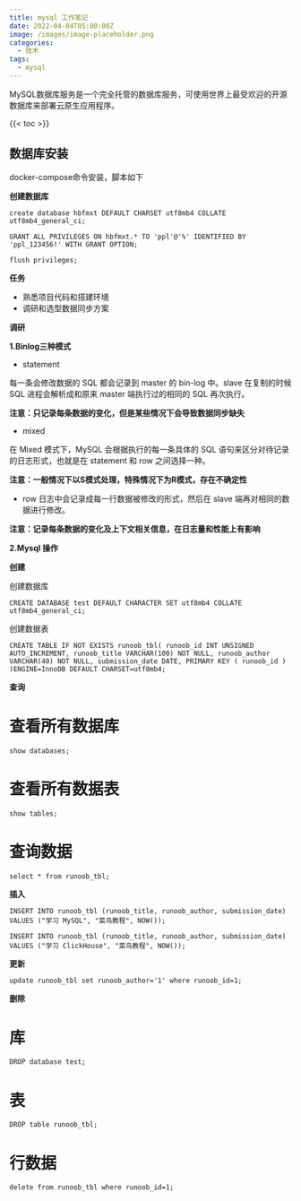 ```yaml
---
title: mysql 工作笔记
date: 2022-04-04T05:00:00Z
image: /images/image-placeholder.png
categories:
  - 技术
tags:
  - mysql
---
```

MySQL数据库服务是一个完全托管的数据库服务，可使用世界上最受欢迎的开源数据库来部署云原生应用程序。

<!--more-->

{{< toc >}}

## 数据库安装
docker-compose命令安装，脚本如下



**创建数据库**


```
create database hbfmxt DEFAULT CHARSET utf8mb4 COLLATE utf8mb4_general_ci;

GRANT ALL PRIVILEGES ON hbfmxt.* TO 'ppl'@'%' IDENTIFIED BY 'ppl_123456!' WITH GRANT OPTION;

flush privileges;
```

**任务**

- 熟悉项目代码和搭建环境
- 调研和选型数据同步方案


**调研**

**1.Binlog三种模式**

- statement

每一条会修改数据的 SQL 都会记录到 master 的 bin-log 中。slave 在复制的时候 SQL 进程会解析成和原来 master 端执行过的相同的 SQL 再次执行。

**注意：只记录每条数据的变化，但是某些情况下会导致数据同步缺失**

- mixed

在 Mixed 模式下，MySQL 会根据执行的每一条具体的 SQL 语句来区分对待记录的日志形式，也就是在 statement 和 row 之间选择一种。

**注意：一般情况下以S模式处理，特殊情况下为R模式，存在不确定性**

- row 日志中会记录成每一行数据被修改的形式，然后在 slave 端再对相同的数据进行修改。

**注意：记录每条数据的变化及上下文相关信息，在日志量和性能上有影响**

**2.Mysql 操作**

**创建**

创建数据库


```
CREATE DATABASE test DEFAULT CHARACTER SET utf8mb4 COLLATE utf8mb4_general_ci;
```

创建数据表


```
CREATE TABLE IF NOT EXISTS runoob_tbl( runoob_id INT UNSIGNED AUTO_INCREMENT, runoob_title VARCHAR(100) NOT NULL, runoob_author VARCHAR(40) NOT NULL, submission_date DATE, PRIMARY KEY ( runoob_id ) )ENGINE=InnoDB DEFAULT CHARSET=utf8mb4;
```

**查询**

# 查看所有数据库


```
show databases;
```

# 查看所有数据表


```
show tables;
```

# 查询数据


```
select * from runoob_tbl;
```

**插入**


```
INSERT INTO runoob_tbl (runoob_title, runoob_author, submission_date) 
VALUES ("学习 MySQL", "菜鸟教程", NOW()); 

INSERT INTO runoob_tbl (runoob_title, runoob_author, submission_date) 
VALUES ("学习 ClickHouse", "菜鸟教程", NOW());
```

**更新**


```
update runoob_tbl set runoob_author='1' where runoob_id=1;
```

**删除**

# 库


```
DROP database test;
```

# 表



```
DROP table runoob_tbl;
```

# 行数据


```
delete from runoob_tbl where runoob_id=1;
```